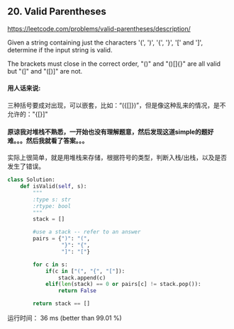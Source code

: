 ## 20. Valid Parentheses

https://leetcode.com/problems/valid-parentheses/description/

Given a string containing just the characters '(', ')', '{', '}', '[' and ']', determine if the input string is valid.

The brackets must close in the correct order, "()" and "()[]{}" are all valid but "(]" and "([)]" are not.

#### 用人话来说:
三种括号要成对出现，可以嵌套，比如：“({[]})”，但是像这种乱来的情况，是不允许的："{[}]"

#### 原谅我对堆栈不熟悉，一开始也没有理解题意，然后发现这道simple的题好难。。。然后我就看了答案。。。

实际上很简单，就是用堆栈来存储，根据符号的类型，判断入栈/出栈，以及是否发生了错误。

```python
class Solution:
    def isValid(self, s):
        """
        :type s: str
        :rtype: bool
        """
        stack = []

        #use a stack -- refer to an answer
        pairs = {")": "(",
                 "}": "{",
                 "]": "["}

        for c in s:
            if(c in ["(", "{", "["]):
                stack.append(c)
            elif(len(stack) == 0 or pairs[c] != stack.pop()):
                return False

        return stack == []
```

运行时间：	36 ms (better than 99.01 %)
